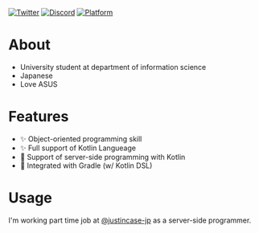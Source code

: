 [![Twitter](https://img.shields.io/twitter/follow/toliner_?label=Twitter&style=social)](https://twitter.com/toliner_)
[![Discord](https://img.shields.io/discord/644929813093810197?label=Discord)](https://discord.gg/CrDjgnV)
[![Platform](https://img.shields.io/badge/platform-Android%20|%20Windows%2010-ccc)]()

# About
- University student at department of information science
- Japanese
- Love ASUS

# Features
- ✨ Object-oriented programming skill
- ✨ Full support of Kotlin Langueage
- 🚀 Support of server-side programming with Kotlin
- 👏 Integrated with Gradle (w/ Kotlin DSL)

# Usage
I'm working part time job at [@justincase-jp](https://github.com/justincase-jp/) as a server-side programmer.

<!--
**toliner/toliner** is a ✨ _special_ ✨ repository because its `README.md` (this file) appears on your GitHub profile.

Here are some ideas to get you started:

- 🔭 I’m currently working on ...
- 🌱 I’m currently learning ...
- 👯 I’m looking to collaborate on ...
- 🤔 I’m looking for help with ...
- 💬 Ask me about ...
- 📫 How to reach me: ...
- 😄 Pronouns: ...
- ⚡ Fun fact: ...
-->
